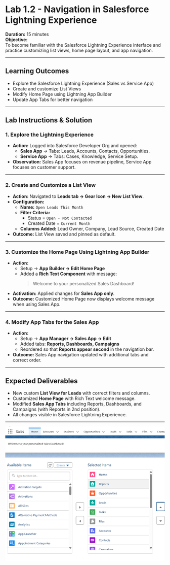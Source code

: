 # Lab 1.2 - Navigation in Salesforce Lightning Experience

**Duration:** 15 minutes  
**Objective:**  
To become familiar with the Salesforce Lightning Experience interface and practice customizing list views, home page layout, and app navigation.

---

## Learning Outcomes

- Explore the Salesforce Lightning Experience (Sales vs Service App)
- Create and customize List Views
- Modify Home Page using Lightning App Builder
- Update App Tabs for better navigation

---

## Lab Instructions & Solution

### 1. Explore the Lightning Experience

- **Action:** Logged into Salesforce Developer Org and opened:
  - **Sales App** → Tabs: Leads, Accounts, Contacts, Opportunities.
  - **Service App** → Tabs: Cases, Knowledge, Service Setup.
- **Observation:** Sales App focuses on revenue pipeline, Service App focuses on customer support.

---

### 2. Create and Customize a List View

- **Action:** Navigated to **Leads tab → Gear Icon → New List View**.
- **Configuration:**
  - **Name:** `Open Leads This Month`
  - **Filter Criteria:**
    - Status = `Open - Not Contacted`
    - Created Date = `Current Month`
  - **Columns Added:** Lead Owner, Company, Lead Source, Created Date
- **Outcome:** List View saved and pinned as default.

---

### 3. Customize the Home Page Using Lightning App Builder

- **Action:**
  - Setup → **App Builder → Edit Home Page**
  - Added a **Rich Text Component** with message:
    > Welcome to your personalized Sales Dashboard!
- **Activation:** Applied changes for **Sales App only**.
- **Outcome:** Customized Home Page now displays welcome message when using Sales App.

---

### 4. Modify App Tabs for the Sales App

- **Action:**
  - Setup → **App Manager → Sales App → Edit**
  - Added tabs: **Reports, Dashboards, Campaigns**
  - Reordered so that **Reports appear second** in the navigation bar.
- **Outcome:** Sales App navigation updated with additional tabs and correct order.

---

## Expected Deliverables

- New custom **List View for Leads** with correct filters and columns.
- Customized **Home Page** with Rich Text welcome message.
- Modified **Sales App Tabs** including Reports, Dashboards, and Campaigns (with Reports in 2nd position).
- All changes visible in Salesforce Lightning Experience.

---

![alt text](image.png)
![alt text](image-1.png)
